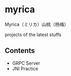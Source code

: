 # myrica

Myrica（ミリカ）山桃（杨梅）

projects of the latest stuffs

## Contents

- GRPC Server
- JNI Practice

